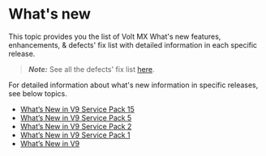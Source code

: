 
# What's new

This topic provides you the list of Volt MX What's new features, enhancements, & defects' fix list with detailed information in each specific release.

>**_Note:_** See all the defects' fix list [here](https://support.hcltechsw.com/csm?id=kb_article&sysparm_article=KB0101445).

For detailed information about what's new information in specific  releases, see below topics.

- [What’s New in V9 Service Pack 15](Whats_New_in_V9_Service_Pack_15.md)
- [What’s New in V9 Service Pack 5](Whats_New_in_V9_Service_Pack_5.md)
- [What’s New in V9 Service Pack 2](Whats_New_in_V9_Service_Pack_2.md)
- [What’s New in V9 Service Pack 1](Whats_New_in_V9_Service_Pack_1.md)
- [What’s New in V9](Whats_New_V9.md)








